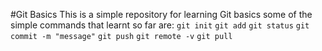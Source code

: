 #Git Basics
This is a simple repository for learning Git basics
some of the simple commands that learnt so far are:
`git init`
`git add`
`git status`
`git commit -m "message"`
`git push`
`git remote -v`
`git pull`
